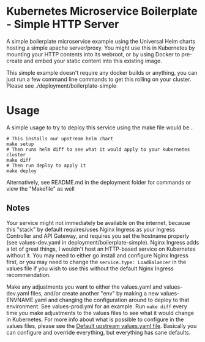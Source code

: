 # Kubernetes Microservice Boilerplate - Simple HTTP Server

A simple boilerplate microservice example using the Universal Helm charts hosting a simple apache server/proxy.  You might use this in Kubernetes by mounting your HTTP contents into its webroot, or by using Docker to pre-create and embed your static content into this existing image.

This simple example doesn't require any docker builds or anything, you can just run a few command line commands to get this rolling on your cluster.  Please see ./deployment/boilerplate-simple

# Usage

A simple usage to try to deploy this service using the make file would be...

```
# This installs our upstream helm chart
make setup
# Then runs helm diff to see what it would apply to your kubernetes cluster
make diff
# Then run deploy to apply it
make deploy
```

Alternatively, see README.md in the deployment folder for commands or view the "Makefile" as well

## Notes

Your service might not immediately be available on the internet, because this "stack" by default requires/uses Nginx Ingress as your Ingress Controller and API Gateway, and requires you set the hostname properly (see values-dev.yaml in deployment/boilerplate-simple).  Nginx Ingress adds a lot of great things, I wouldn't host an HTTP-based service on Kubernetes without it.  You may need to either go install and configure Nginx Ingress first, or you may need to change the `service.type: LoadBalancer` in the values file if you wish to use this without the default Nginx Ingress recommendation.

Make any adjustments you want to either the values.yaml and values-dev.yaml files, and/or create another "env" by making a new values-ENVNAME.yaml and changing the configuration around to deploy to that environment.  See values-prod.yml for an example.  Run `make diff` every time you make adjustments to the values files to see what it would change in Kubernetes.  For more info about what is possible to configure in the values files, please see the [Default upstream values.yaml file](https://github.com/DevOps-Nirvana/Universal-Kubernetes-Helm-Charts/blob/master/charts/deployment/values.yaml). Basically you can configure and override everything, but everything has sane defaults.
